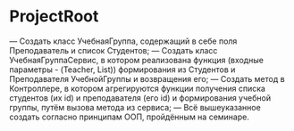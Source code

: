 ﻿# ProjectRoot
— Создать класс УчебнаяГруппа, содержащий в себе поля Преподаватель и список Студентов;
— Создать класс УчебнаяГруппаСервис, в котором реализована функция (входные параметры - (Teacher, List<Strudent>)) формирования из Студентов и Преподавателя УчебнойГруппы и возвращения его;
— Создать метод в Контроллере, в котором агрегируются функции получения списка студентов (их id) и преподавателя (его id) и формирования учебной группы, путём вызова метода из сервиса;
— Всё вышеуказанное создать согласно принципам ООП, пройдённым на семинаре.
